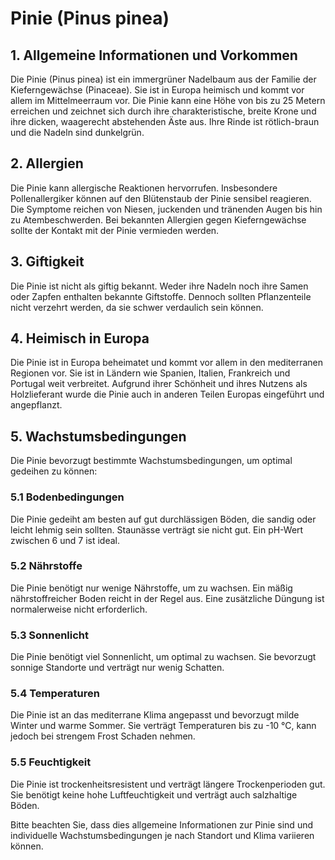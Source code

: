 # Pinie (Pinus pinea)

## 1. Allgemeine Informationen und Vorkommen
Die Pinie (Pinus pinea) ist ein immergrüner Nadelbaum aus der Familie der Kieferngewächse (Pinaceae). Sie ist in Europa heimisch und kommt vor allem im Mittelmeerraum vor. Die Pinie kann eine Höhe von bis zu 25 Metern erreichen und zeichnet sich durch ihre charakteristische, breite Krone und ihre dicken, waagerecht abstehenden Äste aus. Ihre Rinde ist rötlich-braun und die Nadeln sind dunkelgrün.

## 2. Allergien
Die Pinie kann allergische Reaktionen hervorrufen. Insbesondere Pollenallergiker können auf den Blütenstaub der Pinie sensibel reagieren. Die Symptome reichen von Niesen, juckenden und tränenden Augen bis hin zu Atembeschwerden. Bei bekannten Allergien gegen Kieferngewächse sollte der Kontakt mit der Pinie vermieden werden.

## 3. Giftigkeit
Die Pinie ist nicht als giftig bekannt. Weder ihre Nadeln noch ihre Samen oder Zapfen enthalten bekannte Giftstoffe. Dennoch sollten Pflanzenteile nicht verzehrt werden, da sie schwer verdaulich sein können.

## 4. Heimisch in Europa
Die Pinie ist in Europa beheimatet und kommt vor allem in den mediterranen Regionen vor. Sie ist in Ländern wie Spanien, Italien, Frankreich und Portugal weit verbreitet. Aufgrund ihrer Schönheit und ihres Nutzens als Holzlieferant wurde die Pinie auch in anderen Teilen Europas eingeführt und angepflanzt.

## 5. Wachstumsbedingungen
Die Pinie bevorzugt bestimmte Wachstumsbedingungen, um optimal gedeihen zu können:

### 5.1 Bodenbedingungen
Die Pinie gedeiht am besten auf gut durchlässigen Böden, die sandig oder leicht lehmig sein sollten. Staunässe verträgt sie nicht gut. Ein pH-Wert zwischen 6 und 7 ist ideal.

### 5.2 Nährstoffe
Die Pinie benötigt nur wenige Nährstoffe, um zu wachsen. Ein mäßig nährstoffreicher Boden reicht in der Regel aus. Eine zusätzliche Düngung ist normalerweise nicht erforderlich.

### 5.3 Sonnenlicht
Die Pinie benötigt viel Sonnenlicht, um optimal zu wachsen. Sie bevorzugt sonnige Standorte und verträgt nur wenig Schatten.

### 5.4 Temperaturen
Die Pinie ist an das mediterrane Klima angepasst und bevorzugt milde Winter und warme Sommer. Sie verträgt Temperaturen bis zu -10 °C, kann jedoch bei strengem Frost Schaden nehmen.

### 5.5 Feuchtigkeit
Die Pinie ist trockenheitsresistent und verträgt längere Trockenperioden gut. Sie benötigt keine hohe Luftfeuchtigkeit und verträgt auch salzhaltige Böden.

Bitte beachten Sie, dass dies allgemeine Informationen zur Pinie sind und individuelle Wachstumsbedingungen je nach Standort und Klima variieren können.
